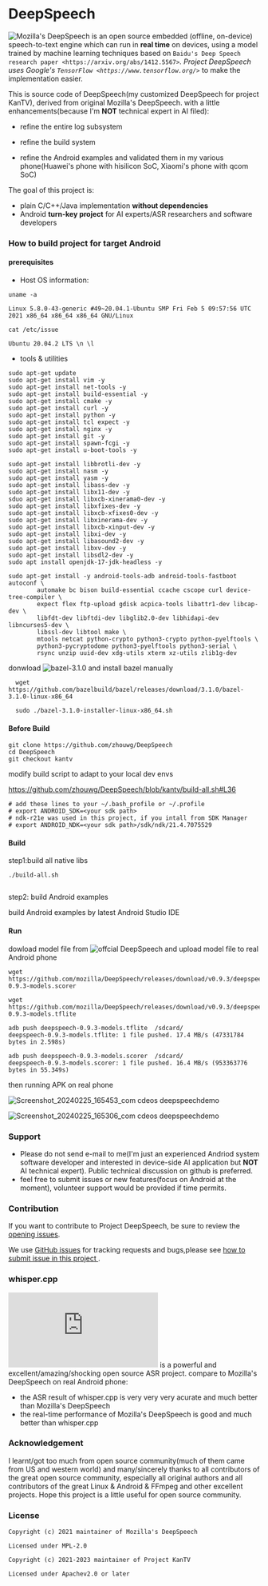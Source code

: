 # DeepSpeech

![Mozilla's DeepSpeech](https://github.com/mozilla/DeepSpeech) is an open source embedded (offline, on-device) speech-to-text engine which can run in **real time** on devices, using a model trained by machine learning techniques based on `Baidu's Deep Speech research paper <https://arxiv.org/abs/1412.5567>`_. Project DeepSpeech uses Google's `TensorFlow <https://www.tensorflow.org/>`_ to make the implementation easier.

This is source code of DeepSpeech(my customized DeepSpeech for project KanTV), derived from original Mozilla's DeepSpeech. with a little enhancements(because I'm **NOT** technical expert in AI filed):

- refine the entire log subsystem

- refine the build system

- refine the Android examples and validated them in my various phone(Huawei's phone with hisilicon SoC, Xiaomi's phone with qcom SoC)

The goal of this project is:

- plain C/C++/Java implementation **without dependencies** 
- Android **turn-key project** for AI experts/ASR researchers and software developers

### How to build project for target Android

#### prerequisites

- Host OS information:

```
uname -a

Linux 5.8.0-43-generic #49~20.04.1-Ubuntu SMP Fri Feb 5 09:57:56 UTC 2021 x86_64 x86_64 x86_64 GNU/Linux

cat /etc/issue

Ubuntu 20.04.2 LTS \n \l

```


- tools & utilities
```
sudo apt-get update
sudo apt-get install vim -y
sudo apt-get install net-tools -y
sudo apt-get install build-essential -y
sudo apt-get install cmake -y
sudo apt-get install curl -y
sudo apt-get install python -y
sudo apt-get install tcl expect -y
sudo apt-get install nginx -y
sudo apt-get install git -y
sudo apt-get install spawn-fcgi -y
sudo apt-get install u-boot-tools -y

sudo apt-get install libbrotli-dev -y
sudo apt-get install nasm -y
sudo apt-get install yasm -y
sudo apt-get install libass-dev -y
sudo apt-get install libx11-dev -y
sduo apt-get install libxcb-xinerama0-dev -y
sudo apt-get install libxfixes-dev -y
sudo apt-get install libxcb-xfixes0-dev -y
sudo apt-get install libxinerama-dev -y
sudo apt-get install libxcb-xinput-dev -y
sudo apt-get install libxi-dev -y
sudo apt-get install libasound2-dev -y
sudo apt-get install libxv-dev -y
sudo apt-get install libsdl2-dev -y
sudo apt install openjdk-17-jdk-headless -y

sudo apt-get install -y android-tools-adb android-tools-fastboot autoconf \
        automake bc bison build-essential ccache cscope curl device-tree-compiler \
        expect flex ftp-upload gdisk acpica-tools libattr1-dev libcap-dev \
        libfdt-dev libftdi-dev libglib2.0-dev libhidapi-dev libncurses5-dev \
        libssl-dev libtool make \
        mtools netcat python-crypto python3-crypto python-pyelftools \
        python3-pycryptodome python3-pyelftools python3-serial \
        rsync unzip uuid-dev xdg-utils xterm xz-utils zlib1g-dev

```




donwload ![bazel-3.1.0](https://github.com/bazelbuild/bazel/releases?page=5) and install bazel manually

```
  wget https://github.com/bazelbuild/bazel/releases/download/3.1.0/bazel-3.1.0-linux-x86_64
```
```
  sudo ./bazel-3.1.0-installer-linux-x86_64.sh
```





#### Before Build

```
git clone https://github.com/zhouwg/DeepSpeech
cd DeepSpeech
git checkout kantv
```

modify build script to adapt to your local dev envs

https://github.com/zhouwg/DeepSpeech/blob/kantv/build-all.sh#L36

```
# add these lines to your ~/.bash_profile or ~/.profile
# export ANDROID_SDK=<your sdk path>
# ndk-r21e was used in this project, if you intall from SDK Manager
# export ANDROID_NDK=<your sdk path>/sdk/ndk/21.4.7075529

```

#### Build 

step1:build all native libs

```
./build-all.sh


```

step2: build Android examples


build Android examples by latest Android Studio IDE

#### Run

 dowload model file from ![offcial DeepSpeech](https://github.com/mozilla/DeepSpeech/releases/tag/v0.9.3) and upload model file to real Android phone


 
```
wget https://github.com/mozilla/DeepSpeech/releases/download/v0.9.3/deepspeech-0.9.3-models.scorer
```

```
wget https://github.com/mozilla/DeepSpeech/releases/download/v0.9.3/deepspeech-0.9.3-models.tflite
```

```
adb push deepspeech-0.9.3-models.tflite  /sdcard/
deepspeech-0.9.3-models.tflite: 1 file pushed. 17.4 MB/s (47331784 bytes in 2.598s)

adb push deepspeech-0.9.3-models.scorer  /sdcard/
deepspeech-0.9.3-models.scorer: 1 file pushed. 16.4 MB/s (953363776 bytes in 55.349s)

```

then running APK on real phone

![Screenshot_20240225_165453_com cdeos deepspeechdemo](https://github.com/zhouwg/kantv/assets/6889919/c8a2cd0e-59cd-4a39-8b27-265d9c3c5d57)

![Screenshot_20240225_165306_com cdeos deepspeechdemo](https://github.com/zhouwg/kantv/assets/6889919/44e15d5c-1c33-46a9-a90c-92cbb14bfe23)


### Support

- Please do not send e-mail to me(I'm just an experienced Andriod system software developer and interested in device-side AI application but **NOT** AI technical expert). Public technical discussion on github is preferred.
- feel free to submit issues or new features(focus on Android at the moment), volunteer support would be provided if time permits.
  

### Contribution

 If you want to contribute to Project DeepSpeech, be sure to review the [opening issues](https://github.com/zhouwg/DeepSpeech/issues?q=is%3Aopen+is%3Aissue).

 We use [GitHub issues](https://github.com/zhouwg/DeepSpeech/issues) for tracking requests and bugs,please see [how to submit issue in this project ](https://github.com/zhouwg/DeepSpeech/issues/1).


### whisper.cpp

![whisper.cpp](https://github.com/ggerganov/whisper.cpp) is a powerful and excellent/amazing/shocking open source ASR project. compare to Mozilla's DeepSpeech on real Android phone:

- the ASR result of whisper.cpp is very very very acurate and much better than Mozilla's DeepSpeech
- the real-time performance of Mozilla's DeepSpeech is good and much better than whisper.cpp



### Acknowledgement

I learnt/got too much from open source community(much of them came from US and western world) and many/sincerely thanks to all contributors of the great open source community, especially all original authors and all contributors of the great Linux & Android & FFmpeg and other excellent projects. Hope this project is a little useful for open source community.



### License

```
Copyright (c) 2021 maintainer of Mozilla's DeepSpeech

Licensed under MPL-2.0
```

```
Copyright (c) 2021-2023 maintainer of Project KanTV

Licensed under Apachev2.0 or later
```
